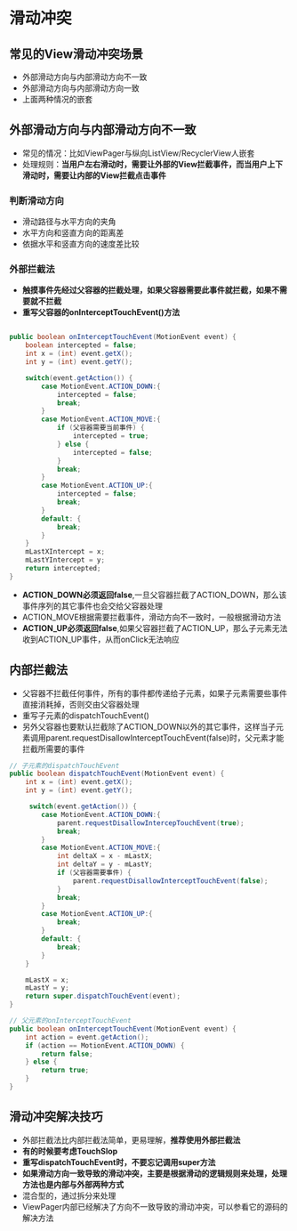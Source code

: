 # 滑动冲突

## 常见的View滑动冲突场景

- 外部滑动方向与内部滑动方向不一致
- 外部滑动方向与内部滑动方向一致
- 上面两种情况的嵌套

## 外部滑动方向与内部滑动方向不一致

- 常见的情况：比如ViewPager与纵向ListView/RecyclerView人嵌套
- 处理规则：**当用户左右滑动时，需要让外部的View拦截事件，而当用户上下滑动时，需要让内部的View拦截点击事件**

### 判断滑动方向

- 滑动路径与水平方向的夹角
- 水平方向和竖直方向的距离差
- 依据水平和竖直方向的速度差比较

### 外部拦截法

- **触摸事件先经过父容器的拦截处理，如果父容器需要此事件就拦截，如果不需要就不拦截**
- **重写父容器的onInterceptTouchEvent()方法**

```java

public boolean onInterceptTouchEvent(MotionEvent event) {
    boolean intercepted = false;
    int x = (int) event.getX();
    int y = (int) event.getY();

    switch(event.getAction()) {
        case MotionEvent.ACTION_DOWN:{
            intercepted = false;
            break;
        }
        case MotionEvent.ACTION_MOVE:{
            if (父容器需要当前事件) {
                intercepted = true;
            } else {
                intercepted = false;
            }
            break;
        }
        case MotionEvent.ACTION_UP:{
            intercepted = false;
            break;
        }
        default: {
            break;
        }
    }
    mLastXIntercept = x;
    mLastYIntercept = y;
    return intercepted;
}
```

- **ACTION_DOWN必须返回false**,一旦父容器拦截了ACTION_DOWN，那么该事件序列的其它事件也会交给父容器处理
- ACTION_MOVE根据需要拦截事件，滑动方向不一致时，一般根据滑动方法
- **ACTION_UP必须返回false**,如果父容器拦截了ACTION_UP，那么子元素无法收到ACTION_UP事件，从而onClick无法响应

## 内部拦截法

- 父容器不拦截任何事件，所有的事件都传递给子元素，如果子元素需要些事件直接消耗掉，否则交由父容器处理
- 重写子元素的dispatchTouchEvent()
- 另外父容器也要默认拦截除了ACTION_DOWN以外的其它事件，这样当子元素调用parent.requestDisallowInterceptTouchEvent(false)时，父元素才能拦截所需要的事件

```java
// 子元素的dispatchTouchEvent
public boolean dispatchTouchEvent(MotionEvent event) {
    int x = (int) event.getX();
    int y = (int) event.getY();

     switch(event.getAction()) {
        case MotionEvent.ACTION_DOWN:{
            parent.requestDisallowIntercepTouchEvent(true);
            break;
        }
        case MotionEvent.ACTION_MOVE:{
            int deltaX = x - mLastX;
            int deltaY = y - mLastY;
            if (父容器需要事件) {
                parent.requestDisallowInterceptTouchEvent(false);
            }
            break;
        }
        case MotionEvent.ACTION_UP:{
            break;
        }
        default: {
            break;
        }
    }

    mLastX = x;
    mLastY = y;
    return super.dispatchTouchEvent(event);
}
```

```java
// 父元素的onInterceptTouchEvent
public boolean onInterceptTouchEvent(MotionEvent event) {
    int action = event.getAction();
    if (action == MotionEvent.ACTION_DOWN) {
        return false;
    } else {
        return true;
    }
}
```

## 滑动冲突解决技巧

- 外部拦截法比内部拦截法简单，更易理解，**推荐使用外部拦截法**
- **有的时候要考虑TouchSlop**
- **重写dispatchTouchEvent时，不要忘记调用super方法**
- **如果滑动方向一致导致的滑动冲突，主要是根据滑动的逻辑规则来处理，处理方法也是内部与外部两种方式**
- 混合型的，通过拆分来处理
- ViewPager内部已经解决了方向不一致导致的滑动冲突，可以参看它的源码的解决方法